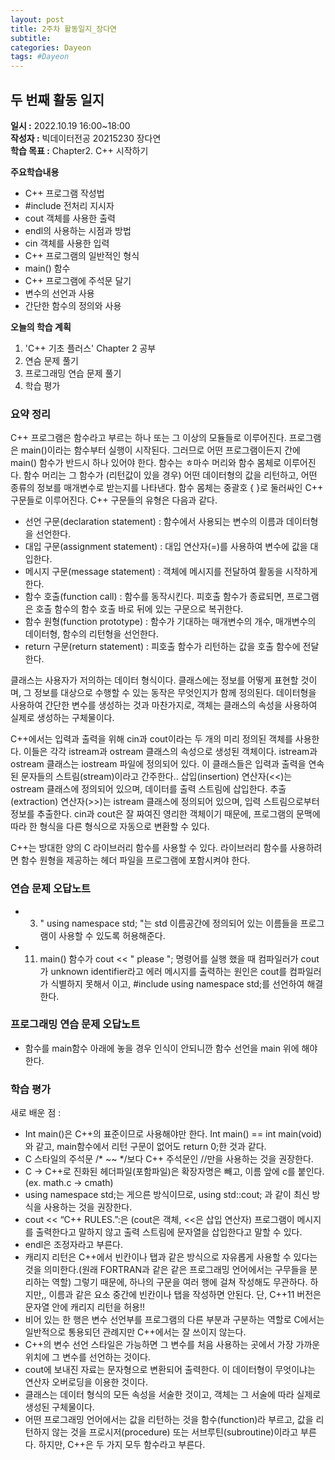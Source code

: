 ```yaml
---
layout: post
title: 2주차 활동일지_장다연
subtitle:
categories: Dayeon
tags: #Dayeon
---
```

## 두 번째 활동 일지
**일시 :** 2022.10.19 16:00~18:00  
**작성자 :** 빅데이터전공 20215230 장다연  
**학습 목표 :** Chapter2. C++ 시작하기  

**주요학습내용**
- C++ 프로그램 작성법
- #include 전처리 지시자
- cout 객체를 사용한 출력
- endl의 사용하는 시점과 방법
- cin 객체를 사용한 입력
- C++ 프로그램의 일반적인 형식
- main() 함수
- C++ 프로그램에 주석문 달기
- 변수의 선언과 사용
- 간단한 함수의 정의와 사용

**오늘의 학습 계획**
1. 'C++ 기초 플러스' Chapter 2 공부
2. 연슴 문제 풀기
3. 프로그래밍 연습 문제 풀기
4. 학습 평가

### 요약 정리

C++ 프로그램은 함수라고 부르는 하나 또는 그 이상의 모듈들로 이루어진다. 프로그램은 main()이라는 함수부터 실행이 시작된다. 그러므로 어떤 프로그램이든지 간에 main() 함수가 반드시 하나 있어야 한다. 함수는 ㅎ마수 머리와 함수 몸체로 이루어진다. 함수 머리는 그 함수가 (리턴값이 있을 경우) 어떤 데이터형의 값을 리턴하고, 어떤 종류의 정보를 매개변수로 받는지를 나타낸다. 함수 몸체는 중괄호 { }로 둘러싸인 C++ 구문들로 이루어진다.
C++ 구문들의 유형은 다음과 같다.
 - 선언 구문(declaration statement) : 함수에서 사용되는 변수의 이름과 데이터형을 선언한다.
 - 대입 구문(assignment statement) : 대입 연산자(=)를 사용하여 변수에 값을 대입한다.
 - 메시지 구문(message statement) : 객체에 메시지를 전달하여 활동을 시작하게 한다.
 - 함수 호출(function call) : 함수를 동작시킨다. 피호출 함수가 종료되면, 프로그램은 호출 함수의 함수 호출 바로 뒤에 있는 구문으로 복귀한다.
 - 함수 원형(function prototype) : 함수가 기대하는 매개변수의 개수, 매개변수의 데이터형, 함수의 리턴형을 선언한다.
 - return 구문(return statement) : 피호출 함수가 리턴하는 값을 호출 함수에 전달한다.

클래스는 사용자가 저의하는 데이터 형식이다. 클래스에는 정보를 어떻게 표현할 것이며, 그 정보를 대상으로 수행할 수 있는 동작은 무엇인지가 함께 정의된다. 데이터형을 사용하여 간단한 변수를 생성하는 것과 마찬가지로, 객체는 클래스의 속성을 사용하여 실제로 생성하는 구체물이다.

C++에서는 입력과 출력을 위해 cin과 cout이라는 두 개의 미리 정의된 객체를 사용한다. 이들은 각각 istream과 ostream 클래스의 속성으로 생성된 객체이다. istream과 ostream 클래스는 iostream 파일에 정의되어 있다. 이 클래스들은 입력과 출력을 연속된 문자들의 스트림(stream)이라고 간주한다.. 삽입(insertion) 연산자(<<)는 ostream 클래스에 정의되어 있으며, 데이터를 출력 스트림에 삽입한다. 추출(extraction) 연산자(>>)는 istream 클래스에 정의되어 있으며, 입력 스트림으로부터 정보를 추출한다. cin과 cout은 잘 짜여진 영리한 객체이기 때문에, 프로그램의 문맥에 따라 한 형식을 다른 형식으로 자동으로 변환할 수 있다.

C++는 방대한 양의 C 라이브러리 함수를 사용할 수 있다. 라이브러리 함수를 사용하려면 함수 원형을 제공하는 헤더 파일을 프로그램에 포함시켜야 한다.

### 연습 문제 오답노트
 - 3. " using namespace std; "는 std 이름공간에 정의되어 있는 이름들을 프로그램이 사용할 수 있도록 허용해준다.
 - 11. main() 함수가 cout << " please "; 명령어를 실행 했을 때 컴파일러가 cout가 unknown identifier라고 에러 메시지를 출력하는 원인은 cout를 컴파일러가 식별하지 못해서 이고, #include <iostream> using namespace std;를 선언하여 해결한다.

### 프로그래밍 연습 문제 오답노트
  <script src="https://gist.github.com/ABCplus22/293304fe63601e5e9ab1a9ef85ab0c35.js"></script>
  - 함수를 main함수 아래에 놓을 경우 인식이 안되니깐 함수 선언을 main 위에 해야한다.
  
### 학습 평가
새로 배운 점 : 
 - Int main()은 C++의 표준이므로 사용해야만 한다. Int main() == int main(void)와 같고, main함수에서 리턴 구문이 없어도 return 0;한 것과 같다.
 - C 스타일의 주석문 /* ~~ */보다 C++ 주석문인 //만을 사용하는 것을 권장한다.
 - C -> C++로 진화된 헤더파일(포함파일)은 확장자명은 빼고, 이름 앞에 c를 붙인다. (ex. math.c -> cmath) 
 - using namespace std;는 게으른 방식이므로, using std::cout; 과 같이 최신 방식을 사용하는 것을 권장한다.
 - cout << “C++ RULES.”:은 (cout은 객체, <<은 삽입 연산자) 프로그램이 메시지를 출력한다고 말하지 않고 출력 스트림에 문자열을 삽입한다고 말할 수 있다.
 - endl은 조정자라고 부른다.
 - 캐리지 리턴은 C++에서 빈칸이나 탭과 같은 방식으로 자유롭게 사용할 수 있다는 것을 의미한다.(원래 FORTRAN과 같은 같은 프로그래밍 언어에서는 구무들을 분리하는 역할) 그렇기 때문에, 하나의 구문을 여러 행에 걸쳐 작성해도 무관하다. 하지만,, 이름과 같은 요소 중간에 빈칸이나 탭을 작성하면 안된다. 단, C++11 버전은 문자열 안에 캐리지 리턴을 허용!!
 - 비어 있는 한 행은 변수 선언부를 프로그램의 다른 부분과 구분하는 역할로 C에서는 일반적으로 통용되던 관례지만 C++에서는 잘 쓰이지 않는다.
 - C++의 변수 선언 스타일은 가능하면 그 변수를 처음 사용하는 곳에서 가장 가까운 위치에 그 변수를 선언하는 것이다.
 - cout에 보내진 자료는 문자형으로 변환되어 출력한다. 이 데이터형이 무엇이냐는 연산자 오버로딩을 이용한 것이다.
 - 클래스는 데이터 형식의 모든 속성을 서술한 것이고, 객체는 그 서술에 따라 실제로 생성된 구체물이다.
 - 어떤 프로그래밍 언어에서는 값을 리턴하는 것을 함수(function)라 부르고, 값을 리턴하지 않는 것을 프로시저(procedure) 또는 서브루틴(subroutine)이라고 부른다. 하지만, C++은 두 가지 모두 함수라고 부른다.
